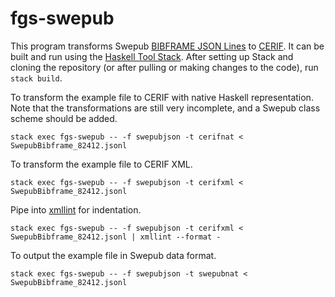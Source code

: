 # fgs-swepub

This program transforms Swepub
[BIBFRAME JSON Lines](https://www.kb.se/samverkan-och-utveckling/swepub/datamodell/swepub-bibframe.html) to
[CERIF](https://github.com/EuroCRIS/CERIF-DataModel). It can be built and run
using the [Haskell Tool Stack](https://docs.haskellstack.org/en/stable/README/).
After setting up Stack and cloning the repository (or after pulling or making 
changes to the code), run `stack build`.

To transform the example file to CERIF with native Haskell representation.
Note that the transformations are still very incomplete, and a Swepub class
scheme should be added.

```
stack exec fgs-swepub -- -f swepubjson -t cerifnat < SwepubBibframe_82412.jsonl
```

To transform the example file to CERIF XML.

```
stack exec fgs-swepub -- -f swepubjson -t cerifxml < SwepubBibframe_82412.jsonl
```

Pipe into [xmllint](http://xmlsoft.org/) for indentation.

```
stack exec fgs-swepub -- -f swepubjson -t cerifxml < SwepubBibframe_82412.jsonl | xmllint --format -
```

To output the example file in Swepub data format.

```
stack exec fgs-swepub -- -f swepubjson -t swepubnat < SwepubBibframe_82412.jsonl
```
